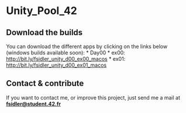 # Unity_Pool_42

## Download the builds
  You can download the different apps by clicking on the links below (windows builds available soon):
    * Day00
     * ex00: http://bit.ly/fsidler_unity_d00_ex00_macos
     * ex01: http://bit.ly/fsidler_unity_d00_ex01_macos
  
## Contact & contribute
  If you want to contact me, or improve this project, just send me a mail at **fsidler@student.42.fr**
